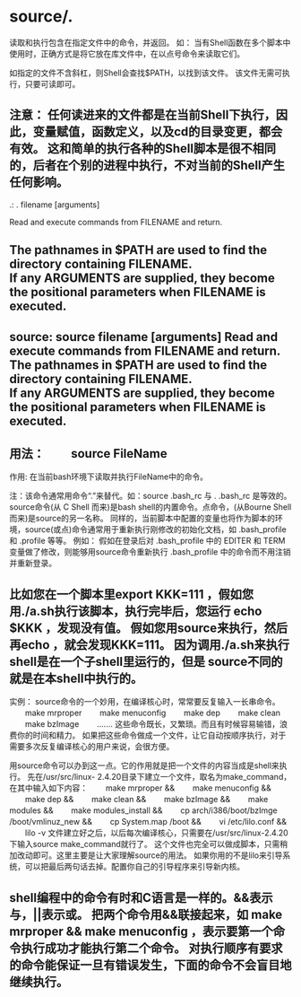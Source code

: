 # source/.

读取和执行包含在指定文件中的命令，并返回。
如：
当有Shell函数在多个脚本中使用时，正确方式是将它放在库文件中，在以点号命令来读取它们。

如指定的文件不含斜杠，则Shell会查找$PATH，以找到该文件。
该文件无需可执行，只要可读即可。

注意： 
任何读进来的文件都是在当前Shell下执行，因此，变量赋值，函数定义，以及cd的目录变更，都会有效。
这和简单的执行各种的Shell脚本是很不相同的，后者在个别的进程中执行，不对当前的Shell产生任何影响。
---------------------------------------------------------------------------------------------------------------------------
.: 
. filename [arguments]

Read and execute commands from FILENAME and return.  

The pathnames in $PATH are used to find the directory containing FILENAME.  
If any ARGUMENTS are supplied, they become the positional parameters when FILENAME is executed.
---------------------------------------------------------------------------------------------------------------------------

source: 
source filename [arguments]
Read and execute commands from FILENAME and return.  
The pathnames in $PATH are used to find the directory containing FILENAME.  
If any ARGUMENTS are supplied, they become the positional parameters when FILENAME is executed.
----------------------------------------------------------------------------------------------------------------------------------------
用法：
　　source FileName
----------------------------------------------------------------------------------------------------------------------------------------
作用:
在当前bash环境下读取并执行FileName中的命令。

注：该命令通常用命令“.”来替代。如：source .bash_rc 与 . .bash_rc 是等效的。
source命令(从 C Shell 而来)是bash shell的内置命令。点命令，(从Bourne Shell而来)是source的另一名称。
同样的，当前脚本中配置的变量也将作为脚本的环境，source(或点)命令通常用于重新执行刚修改的初始化文档，如 .bash_profile 和 .profile 等等。
例如：
假如在登录后对 .bash_profile 中的 EDITER 和 TERM 变量做了修改，则能够用source命令重新执行 .bash_profile 中的命令而不用注销并重新登录。

比如您在一个脚本里export KKK=111 ，假如您用./a.sh执行该脚本，执行完毕后，您运行 echo $KKK ，发现没有值。
假如您用source来执行，然后再echo ，就会发现KKK=111。
因为调用./a.sh来执行shell是在一个子shell里运行的，但是 source不同的就是在本shell中执行的。
----------------------------------------------------------------------------------------------------------------------------------------
实例：
source命令的一个妙用，在编译核心时，常常要反复输入一长串命令。
　　make mrproper
　　make menuconfig
　　make dep
　　make clean
　　make bzImage
　　.......
这些命令既长，又繁琐。而且有时候容易输错，浪费你的时间和精力。
如果把这些命令做成一个文件，让它自动按顺序执行，对于需要多次反复编译核心的用户来说，会很方便。

用source命令可以办到这一点。它的作用就是把一个文件的内容当成是shell来执行。
先在/usr/src/linux- 2.4.20目录下建立一个文件，取名为make_command，在其中输入如下内容：
　　make mrproper &&
　　make menuconfig &&
　　make dep &&
　　make clean &&
　　make bzImage &&
　　make modules &&
　　make modules_install &&
　　cp arch/i386/boot/bzImge /boot/vmlinuz_new &&
　　cp System.map /boot &&
　　vi /etc/lilo.conf &&
　　lilo -v
文件建立好之后，以后每次编译核心，只需要在/usr/src/linux-2.4.20下输入source make_command就行了。
这个文件也完全可以做成脚本，只需稍加改动即可。这里主要是让大家理解source的用法。
如果你用的不是lilo来引导系统，可以把最后两句话去掉。配置你自己的引导程序来引导新内核。

shell编程中的命令有时和C语言是一样的。&&表示与，||表示或。
把两个命令用&&联接起来，如 make mrproper && make menuconfig ，表示要第一个命令执行成功才能执行第二个命令。
对执行顺序有要求的命令能保证一旦有错误发生，下面的命令不会盲目地继续执行。
----------------------------------------------------------------------------------------------------------------------------------------

